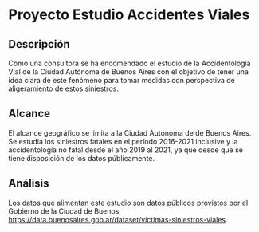# Proyecto Estudio Accidentes Viales

## Descripción

Como una consultora se ha encomendado el estudio de la Accidentología Vial de la Ciudad Autónoma de Buenos Aires con el objetivo de tener una idea clara de este fenómeno para tomar medidas con perspectiva de aligeramiento de estos siniestros.

## Alcance

El alcance geográfico se limita a la Ciudad Autónoma de de Buenos Aires. Se estudia los siniestros fatales en el período 2016-2021 inclusive y la accidentología no fatal desde el año 2019 al 2021, ya que desde que se tiene disposición de los datos públicamente. 

## Análisis

Los datos que alimentan este estudio son datos públicos provistos por el Gobierno de la Ciudad de Buenos, https://data.buenosaires.gob.ar/dataset/victimas-siniestros-viales.